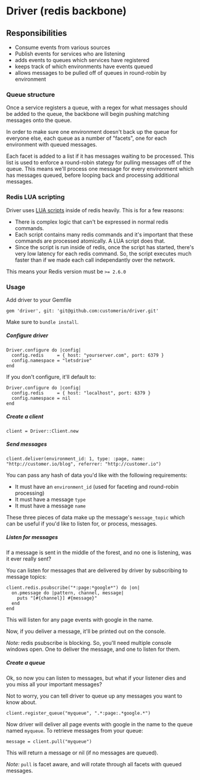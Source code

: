 # Driver (redis backbone)

## Responsibilities

* Consume events from various sources
* Publish events for services who are listening
* adds events to queues which services have registered
* keeps track of which environments have events queued
* allows messages to be pulled off of queues in round-robin by environment

### Queue structure

Once a service registers a queue, with a regex for what messages should be
added to the queue, the backbone will begin pushing matching messages onto the queue.

In order to make sure one environment doesn't back up the queue for everyone else,
each queue as a number of "facets", one for each environment with queued messages.

Each facet is added to a list if it has messages waiting to be processed. This list
is used to enforce a round-robin stategy for pulling messages off of the queue. This
means we'll process one message for every environment which has messages queued, before
looping back and processing additional messages.

### Redis LUA scripting

Driver uses [LUA scripts](http://redis.io/commands/eval) inside of redis heavily. This is for a few reasons:

* There is complex logic that can't be expressed in normal redis commands.
* Each script contains many redis commands and it's important that these
commands are processed atomically.  A LUA script does that.
* Since the script is run inside of redis, once the script has started,
there's very low latency for each redis command.  So, the script executes
much faster than if we made each call independantly over the network.

This means your Redis version must be `>= 2.6.0`

### Usage

 Add driver to your Gemfile

    gem 'driver', git: 'git@github.com:customerio/driver.git'

Make sure to `bundle install`.

##### Configure driver

    Driver.configure do |config|
      config.redis     = { host: "yourserver.com", port: 6379 }
      config.namespace = "letsdrive"
    end

If you don't configure, it'll default to:

    Driver.configure do |config|
      config.redis     = { host: "localhost", port: 6379 }
      config.namespace = nil
    end

##### Create a client

    client = Driver::Client.new

##### Send messages

    client.deliver(environment_id: 1, type: :page, name: "http://customer.io/blog", referrer: "http://customer.io")

You can pass any hash of data you'd like with the following requirements:

* It must have an `environment_id` (used for faceting and round-robin processing)
* It must have a message `type`
* It must have a message `name`

These three pieces of data make up the message's `message_topic` which
can be useful if you'd like to listen for, or process, messages.

##### Listen for messages

If a message is sent in the middle of the forest, and no one is listening, was it ever really sent?

You can listen for messages that are delivered by driver by subscribing to message topics:

    client.redis.psubscribe("*:page:*google*") do |on|
      on.pmessage do |pattern, channel, message|
        puts "[#{channel}] #{message}"
      end
    end

This will listen for any page events with google in the name.

Now, if you deliver a message, it'll be printed out on the console.

*Note:* redis psubscribe is blocking. So, you'll need multiple console windows open.
One to deliver the message, and one to listen for them.

##### Create a queue

Ok, so now you can listen to messages, but what if your listener dies and you miss all your important messages?

Not to worry, you can tell driver to queue up any messages you want to know about.

    client.register_queue("myqueue", ".*:page:.*google.*")

Now driver will deliver all page events with google in the name to the queue named `myqueue`. To retrieve messages
from your queue:

    message = client.pull("myqueue")

This will return a message or nil (if no messages are queued).

*Note:* `pull` is facet aware, and will rotate through all facets with queued messages.
